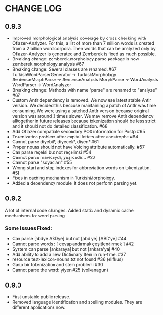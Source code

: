 CHANGE LOG
==========

## 0.9.3

- Improved morphological analysis coverage by cross checking with Oflazer-Analyzer. For this, a list of more than 7 million words is created from a 2 billion word corpora. Then words that can be analyzed only by Oflazer-Analyzer is generated and Zemberek is fixed as much possible.  
- Breaking change: zemberek.morphology.parse package is now zemberek.morphology.analysis #67
- Breaking change: Several classes are renamed. #67 
   TurkishWordParserGenerator -> TurkishMorphology 
   SentenceMorphParse -> SentenceAnalysis
   MorphParse -> WordAnalysis
   WordParser -> WordAnalyzer
- Breaking change: Methods with name "parse" are renamed to "analyze" #67
- Custom Antlr dependency is removed. We now use latest stable Antlr version. We decided this because maintaining a patch of Antlr was time consuming. We were using a patched Antlr version because original version was around 3 times slower. We may remove Antlr dependency alltogether in future releases because tokenization should be less strict and it should not do detailed classification. #68
- Add Oflazer compatible secondary POS information for Postp #65
- Tokenization problem after capital letters after apostrophe #64
- Cannot parse diyebil*, diyecek*, diyen* #61
- Proper nouns should not have Voicing attribute automatically. #57
- Can parse reçelsi but not reçelimsi #54
- Cannot parse maviceydi, yeşilcedir... #53
- Cannot parse "soyadları" #55
- Wrong start and stop indexes for abbreviation words on tokenization. #51
- Fixes in caching mechanism in TurkishMorphology.
- Added a dependency module. It does not perform parsing yet.

## 0.9.2

A lot of internal code changes. Added static and dynamic cache mechanisms for word parsing.

### Some Issues Fixed:
- Can parse [abdye ABDye] but not [abd'ye] [ABD'ye] #44
- Cannot parse words : [ cevaplandırmak çeşitlendirmek ] #42
- System can parse [ankaraya] but not [ankara'ya] #40
- Add ability to add a new Dictionary Item in run-time. #37
- resource test-lexicon-nouns.txt not found #36 (elifkus)
- Garip bir tokenization and stem problemi #30
- Cannot parse the word: yiyen #25 (volkanagun)

## 0.9.0

- First unstable public release.
- Removed language identification and spelling modules. They are different applications now.

